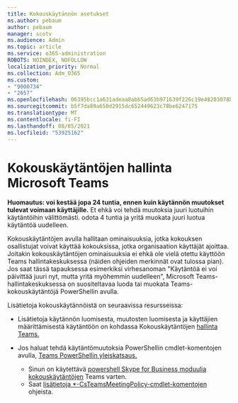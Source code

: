 ```yaml
---
title: Kokouskäytännön asetukset
ms.author: pebaum
author: pebaum
manager: scotv
ms.audience: Admin
ms.topic: article
ms.service: o365-administration
ROBOTS: NOINDEX, NOFOLLOW
localization_priority: Normal
ms.collection: Adm_O365
ms.custom:
- "9000734"
- "2657"
ms.openlocfilehash: 06395bcc1a631adeaa8abb5ad63b971639f226c19e48203078ba1097d43a50f8
ms.sourcegitcommit: b5f7da89a650d2915dc652449623c78be6247175
ms.translationtype: MT
ms.contentlocale: fi-FI
ms.lasthandoff: 08/05/2021
ms.locfileid: "53925162"
---
```

# <a name="manage-meeting-policies-in-microsoft-teams"></a>Kokouskäytäntöjen hallinta Microsoft Teams

**Huomautus: voi kestää jopa 24 tuntia, ennen kuin käytännön muutokset tulevat voimaan käyttäjille.** Et ehkä voi tehdä muutoksia juuri luotuihin käytäntöihin välittömästi. odota 4 tuntia ja yritä muokata juuri luotua käytäntöä uudelleen.

Kokouskäytäntöjen avulla hallitaan ominaisuuksia, jotka kokouksen osallistujat voivat käyttää kokouksissa, jotka organisaation käyttäjät ajoittaa. Joitakin kokouskäytäntöjen ominaisuuksia ei ehkä ole vielä otettu käyttöön Teams hallintakeskuksessa (näiden ohjeiden merkinnät ovat tulossa pian). Jos saat tässä tapauksessa esimerkiksi virhesanoman "Käytäntöä ei voi päivittää juuri nyt, mutta yritä myöhemmin uudelleen", Microsoft Teams-hallintakeskuksessa on suositeltavaa luoda tai muokata Teams-kokouskäytäntöjä PowerShellin avulla. 

Lisätietoja kokouskäytännöistä on seuraavissa resursseissa:

- Lisätietoja käytännön luomisesta, muutosten luomisesta ja käyttäjien määrittämisestä käytäntöön on kohdassa Kokouskäytäntöjen [hallinta Teams.](https://docs.microsoft.com/microsoftteams/meeting-policies-in-teams)

- Jos haluat tehdä käytäntömuutoksia PowerShellin cmdlet-komentojen avulla, [Teams PowerShellin yleiskatsaus.](https://docs.microsoft.com/microsoftteams/teams-powershell-overview) 
    - Sinun on käytettävä [powershell Skype for Business moduulia kokouskäytäntöjen](https://docs.microsoft.com/skypeforbusiness/set-up-your-computer-for-windows-powershell/download-and-install-the-skype-for-business-online-connector) Teams varten. 
    - Saat [lisätietoja *-CsTeamsMeetingPolicy-cmdlet-komentojen](https://docs.microsoft.com/search/?search=CsTeamsMeetingPolicy&view=skype-ps) ohjeista.

